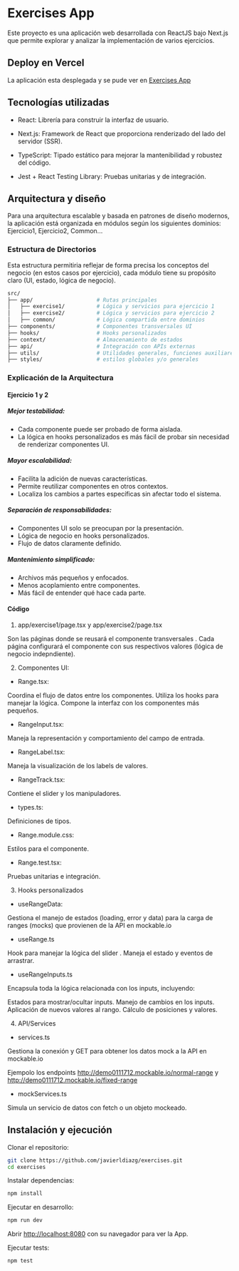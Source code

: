 # Exercises App

Este proyecto es una aplicación web desarrollada con ReactJS bajo Next.js que permite explorar y analizar la implementación de varios ejercicios.

## Deploy en Vercel

La aplicación esta desplegada y se pude ver en [Exercises App](https://exercises-eight-tan.vercel.app/)

## Tecnologías utilizadas

- React: Librería para construir la interfaz de usuario.

- Next.js: Framework de React que proporciona renderizado del lado del servidor (SSR).

- TypeScript: Tipado estático para mejorar la mantenibilidad y robustez del código.

- Jest + React Testing Library: Pruebas unitarias y de integración.

## Arquitectura y diseño

Para una arquitectura escalable y basada en patrones de diseño modernos, la aplicación está organizada en módulos según los siguientes dominios: Ejercicio1, Ejercicio2, Common...

### Estructura de Directorios

Esta estructura permitiria reflejar de forma precisa los conceptos del negocio (en estos casos por ejercicio), cada módulo tiene su propósito claro (UI, estado, lógica de negocio).

```bash
src/
├── app/                    # Rutas principales
│   ├── exercise1/          # Lógica y servicios para ejercicio 1
│   ├── exercise2/          # Lógica y servicios para ejercicio 2
│   ├── common/             # Lógica compartida entre dominios
├── components/             # Componentes transversales UI
├── hooks/                  # Hooks personalizados
├── context/                # Almacenamiento de estados
├── api/                    # Integración con APIs externas
├── utils/                  # Utilidades generales, funciones auxiliares
├── styles/                 # estilos globales y/o generales
```

### Explicación de la Arquitectura

#### Ejercicio 1 y 2

##### Mejor testabilidad:

- Cada componente puede ser probado de forma aislada.
- La lógica en hooks personalizados es más fácil de probar sin necesidad de renderizar componentes UI.

##### Mayor escalabilidad:

- Facilita la adición de nuevas características.
- Permite reutilizar componentes en otros contextos.
- Localiza los cambios a partes específicas sin afectar todo el sistema.

##### Separación de responsabilidades:

- Componentes UI solo se preocupan por la presentación.
- Lógica de negocio en hooks personalizados.
- Flujo de datos claramente definido.

##### Mantenimiento simplificado:

- Archivos más pequeños y enfocados.
- Menos acoplamiento entre componentes.
- Más fácil de entender qué hace cada parte.

#### Código

1. app/exercise1/page.tsx y app/exercise2/page.tsx

Son las páginas donde se reusará el componente transversales <Range />.
Cada página configurará el componente con sus respectivos valores (lógica de negocio indepndiente).

2. Componentes UI:

- Range.tsx:

Coordina el flujo de datos entre los componentes.
Utiliza los hooks para manejar la lógica.
Compone la interfaz con los componentes más pequeños.

- RangeInput.tsx:

Maneja la representación y comportamiento del campo de entrada.

- RangeLabel.tsx:

Maneja la visualización de los labels de valores.

- RangeTrack.tsx:

Contiene el slider y los manipuladores.

- types.ts:

Definiciones de tipos.

- Range.module.css:

Estilos para el componente.

- Range.test.tsx:

Pruebas unitarias e integración.

3. Hooks personalizados

- useRangeData:

Gestiona el manejo de estados (loading, error y data) para la carga de ranges (mocks) que provienen de la API en mockable.io

- useRange.ts

Hook para manejar la lógica del slider <Range />.
Maneja el estado y eventos de arrastrar.

- useRangeInputs.ts

Encapsula toda la lógica relacionada con los inputs, incluyendo:

Estados para mostrar/ocultar inputs.
Manejo de cambios en los inputs.
Aplicación de nuevos valores al rango.
Cálculo de posiciones y valores.

4. API/Services

- services.ts

Gestiona la conexión y GET para obtener los datos mock a la API en mockable.io

Ejempolo los endpoints http://demo0111712.mockable.io/normal-range y http://demo0111712.mockable.io/fixed-range

- mockServices.ts

Simula un servicio de datos con fetch o un objeto mockeado.

## Instalación y ejecución

Clonar el repositorio:

```bash
git clone https://github.com/javierldiazg/exercises.git
cd exercises
```

Instalar dependencias:

```bash
npm install
```

Ejecutar en desarrollo:

```bash
npm run dev
```

Abrir [http://localhost:8080](http://localhost:8080) con su navegador para ver la App.

Ejecutar tests:

```bash
npm test
```
